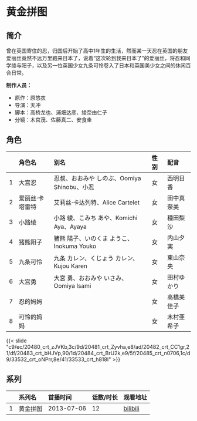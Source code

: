 # 黄金拼图


## 简介

曾在英国寄住的忍，归国后开始了高中1年生的生活，然而某一天忍在英国的朋友爱丽丝竟然不远万里跑来日本了，说着“这次轮到我来日本了”的爱丽丝，将忍和同学绫与阳子，以及另一位英国少女九条可怜卷入了日本和英国美少女之间的休闲百合日常。

**制作人员：**
- 原作：原悠衣
- 导演：天冲
- 脚本：高桥龙也、浦畑达彦、绫奈由仁子
- 分镜：木宫茂、佐藤真二、安食圭

## 角色

|     |   角色名   |   别名  | 性别 |  配音  |
|:--- |:------  |:----      |:---  |:--   |
| 1 | 大宫忍 | 忍叔、おおみや しのぶ、Oomiya Shinobu、小忍 | 女 | 西明日香 |
| 2 | 爱丽丝·卡塔雷特 | 艾莉丝·卡达列特、Alice Cartelet | 女 | 田中真奈美 |
| 3 | 小路绫 | 小路 綾、こみち あや、Komichi Aya、Ayaya | 女 | 種田梨沙 |
| 4 | 猪熊阳子 | 猪熊 陽子、いのくま ようこ、Inokuma Youko | 女 | 内山夕実 |
| 5 | 九条可怜 | 九条 カレン、くじょう カレン、Kujou Karen | 女 | 東山奈央 |
| 6 | 大宫勇 | 大宮 勇、おおみや いさみ、Oomiya Isami | 女 | 田村ゆかり |
| 7 | 忍的妈妈 |  | 女 | 高橋美佳子 |
| 8 | 可怜的妈妈 |  | 女 | 木村亜希子 |

{{< slide "c9/ec/20480_crt_zJVKb,3c/9d/20481_crt_Zyvha,e8/ad/20482_crt_CC1gr,21/df/20483_crt_bHJVp,90/1d/20484_crt_BrU2k,e9/5f/20485_crt_n0706,1c/d9/33532_crt_oNPrr,8e/41/33533_crt_h818I" >}}

## 系列

|     |   系列名   |   首播时间  | 话数/时长  | 观看地址 |
|:---  |:------    |:----      |:---       |:---  |
| 1 | 黄金拼图 | 2013-07-06 | 12 | [bilibili](https://www.bilibili.com/bangumi/play/ep247657)  |



